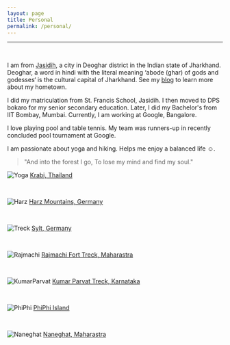 ```yaml
---
layout: page
title: Personal
permalink: /personal/
---
```

****
<br>

I am from [Jasidih](https://en.wikipedia.org/wiki/Jasidih), a city in Deoghar district in the Indian state of Jharkhand. Deoghar, a word in hindi with the literal meaning ‘abode (ghar) of gods and godesses‘ is the cultural capital of Jharkhand. See my [blog](https://adityakumarakash.wordpress.com/2013/01/22/a-picturesque-of-my-home-town/) to learn more about my hometown.

I did my matriculation from St. Francis School, Jasidih. I then moved to DPS bokaro for my senior secondary education. Later, I did my Bachelor's from IIT Bombay, Mumbai. Currently, I am working at Google, Bangalore.

I love playing pool and table tennis. My team was runners-up in recently concluded pool tournament at Google. 

I am passionate about yoga and hiking. Helps me enjoy a balanced life :relaxed:.
> "And into the forest I go,
> To lose my mind and find my soul."

![Yoga](https://adityakumarakash.github.io/img/headstand.jpg)
[Krabi, Thailand](https://en.wikipedia.org/wiki/Krabi)

<br>

![Harz](https://adityakumarakash.github.io/img/Harz.JPG)
[Harz Mountains, Germany](https://en.wikipedia.org/wiki/Harz)

<br>

![Treck](https://adityakumarakash.github.io/img/Sylt.JPG)
[Sylt, Germany](https://en.wikipedia.org/wiki/Sylt)

<br>

![Rajmachi](https://adityakumarakash.github.io/img/Rajmachi.jpg)
[Rajmachi Fort Treck, Maharastra](https://en.wikipedia.org/wiki/Rajmachi)

<br>

![KumarParvat](https://adityakumarakash.github.io/img/krparvat.JPG)
[Kumar Parvat Treck, Karnataka](https://en.wikipedia.org/wiki/Pushpagiri_(mountain))

<br>

![PhiPhi](https://adityakumarakash.github.io/img/PhiPhi.jpg)
[PhiPhi Island](https://en.wikipedia.org/wiki/Phi_Phi_Islands)

<br>

![Naneghat](https://adityakumarakash.github.io/img/naneghat.jpg)
[Naneghat, Maharastra](https://en.wikipedia.org/wiki/Naneghat)
